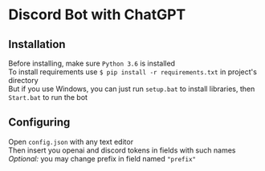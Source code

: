 # Discord Bot with ChatGPT
## Installation
Before installing, make sure ```Python 3.6``` is installed  
To install requirements use ```$ pip install -r requirements.txt``` in project's directory  
But if you use Windows, you can just run ```setup.bat``` to install libraries, then ```Start.bat``` to run the bot  
## Configuring
Open ```config.json``` with any text editor  
Then insert you openai and discord tokens in fields with such names  
_Optional:_ you may change prefix in field named ```"prefix"```
